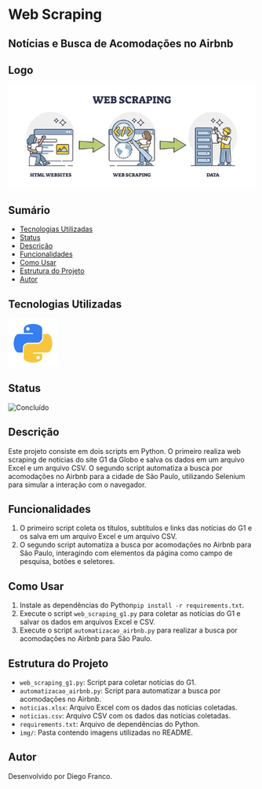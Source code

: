 # Web Scraping

## Notícias e Busca de Acomodações no Airbnb

## Logo

<div align="center">
  <img src="img/logo.png" alt="Imagem do Projeto" width="600">
</div>

## Sumário

- [Tecnologias Utilizadas](#tecnologias-utilizadas)
- [Status](#status)
- [Descrição](#descrição)
- [Funcionalidades](#funcionalidades)
- [Como Usar](#como-usar)
- [Estrutura do Projeto](#estrutura-do-projeto)
- [Autor](#autor)

## Tecnologias Utilizadas

<div style="display: flex; flex-direction: row;">
  <div style="margin-right: 20px; display: flex; justify-content: flex-start;">
    <img src="img/python.png" alt="Logo Python" width="100"/>
  </div>
</div>

## Status

![Concluído](http://img.shields.io/static/v1?label=STATUS&message=CONCLUÍDO&color=GREEN&style=for-the-badge)

## Descrição

Este projeto consiste em dois scripts em Python. O primeiro realiza web scraping de notícias do site G1 da Globo e salva os dados em um arquivo Excel e um arquivo CSV. O segundo script automatiza a busca por acomodações no Airbnb para a cidade de São Paulo, utilizando Selenium para simular a interação com o navegador.

## Funcionalidades

1. O primeiro script coleta os títulos, subtítulos e links das notícias do G1 e os salva em um arquivo Excel e um arquivo CSV.
2. O segundo script automatiza a busca por acomodações no Airbnb para São Paulo, interagindo com elementos da página como campo de pesquisa, botões e seletores.

## Como Usar

1. Instale as dependências do Python`pip install -r requirements.txt`.
2. Execute o script `web_scraping_g1.py` para coletar as notícias do G1 e salvar os dados em arquivos Excel e CSV.
3. Execute o script `automatizacao_airbnb.py` para realizar a busca por acomodações no Airbnb para São Paulo.

## Estrutura do Projeto

- `web_scraping_g1.py`: Script para coletar notícias do G1.
- `automatizacao_airbnb.py`: Script para automatizar a busca por acomodações no Airbnb.
- `noticias.xlsx`: Arquivo Excel com os dados das notícias coletadas.
- `noticias.csv`: Arquivo CSV com os dados das notícias coletadas.
- `requirements.txt`: Arquivo de dependências do Python.
- `img/`: Pasta contendo imagens utilizadas no README.

## Autor

Desenvolvido por Diego Franco.
